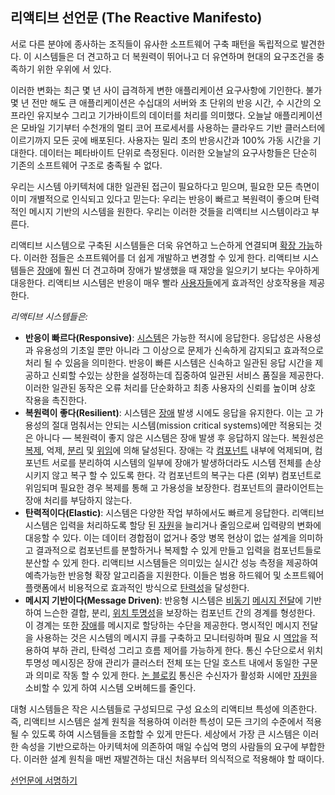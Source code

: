 리액티브 선언문 (The Reactive Manifesto)
----------------------

서로 다른 분야에 종사하는 조직들이 유사한 소프트웨어 구축 패턴을 독립적으로 발견한다. 이 시스템들은 더 견고하고 더 복원력이 뛰어나고 더 유연하며 현대의 요구조건을 충족하기 위한 우위에 서 있다.

이러한 변화는 최근 몇 년 사이 급격하게 변한 애플리케이션 요구사항에 기인한다. 불가 몇 년 전만 해도 큰 애플리케이션은 수십대의 서버와 초 단위의 반응 시간, 수 시간의 오프라인 유지보수 그리고 기가바이트의 데이터를 처리를 의미했다. 오늘날 애플리케이션은 모바일 기기부터 수천개의 멀티 코어 프로세서를 사용하는 클라우드 기반 클러스터에 이르기까지 모든 곳에 배포된다. 사용자는 밀리 초의 반응시간과 100% 가동 시간을 기대한다. 데이터는 페타바이트 단위로 측정된다. 이러한 오늘날의 요구사항들은 단순히 기존의 소프트웨어 구조로 충족될 수 없다.

우리는 시스템 아키텍처에 대한 일관된 접근이 필요하다고 믿으며, 필요한 모든 측면이 이미 개별적으로 인식되고 있다고 믿는다: 우리는 반응이 빠르고 복원력이 좋으며 탄력적인 메시지 기반의 시스템을 원한다. 우리는 이러한 것들을 리액티브 시스템이라고 부른다.

리액티브 시스템으로 구축된 시스템들은 더욱 유연하고 느슨하게 연결되며 [확장 가능](/glossary.ko#Scalability)하다. 이러한 점들은 소프트웨어를 더 쉽게 개발하고 변경할 수 있게 한다. 리액티브 시스템들은 [장애](/glossary.ko#Failure)에 훨씬 더 견고하며 장애가 발생했을 때 재앙을 일으키기 보다는 우아하게 대응한다. 리액티브 시스템은 반응이 매우 빨라 [사용자들](/glossary.ko#User)에게 효과적인 상호작용을 제공한다.

*리액티브 시스템들은:*

* <a name="Responsive"></a>**반응이 빠르다(Responsive)**: [시스템](/glossary.ko#System)은 가능한 적시에 응답한다. 응답성은 사용성과 유용성의 기초일 뿐만 아니라 그 이상으로 문제가 신속하게 감지되고 효과적으로 처리 될 수 있음을 의미한다. 반응이 빠른 시스템은 신속하고 일관된 응답 시간을 제공하고 신뢰할 수있는 상한을 설정하는데 집중하여 일관된 서비스 품질을 제공한다. 이러한 일관된 동작은 오류 처리를 단순화하고 최종 사용자의 신뢰를 높이며 상호 작용을 촉진한다.
* <a name="Resilient"></a>**복원력이 좋다(Resilient)**: 시스템은 [장애](/glossary.ko#Failure) 발생 시에도 응답을 유지한다. 이는 고 가용성의 절대 멈춰서는 안되는 시스템(mission critical systems)에만 적용되는 것은 아니다 — 복원력이 좋지 않은 시스템은 장애 발생 후 응답하지 않는다. 복원성은 [복제](/glossary.ko#Replication), 억제, [분리](/glossary.ko#Isolation) 및 [위임](/glossary.ko#Delegation)에 의해 달성된다. 장애는 각 [컴포넌트](/glossary.ko#Component) 내부에 억제되며, 컴포넌트 서로를 분리하여 시스템의 일부에 장애가 발생하더라도 시스템 전체를 손상시키지 않고 복구 할 수 있도록 한다. 각 컴포넌트의 복구는 다른 (외부) 컴포넌트로 위임되며 필요한 경우 복제를 통해 고 가용성을 보장한다. 컴포넌트의 클라이언트는 장애 처리를 부담하지 않는다.
* <a name="Elastic"></a>**탄력적이다(Elastic)**: 시스템은 다양한 작업 부하에서도 빠르게 응답한다. 리액티브 시스템은 입력을 처리하도록 할당 된 [자원](/glossary.ko#Resource)을 늘리거나 줄임으로써 입력량의 변화에 ​​대응할 수 있다. 이는 데이터 경합점이 없거나 중앙 병목 현상이 없는 설계을 의미하고 결과적으로 컴포넌트를 분할하거나 복제할 수 있게 만들고 입력을 컴포넌트들로 분산할 수 있게 한다. 리액티브 시스템들은 의미있는 실시간 성능 측정을 제공하여 예측가능한 반응형 확장 알고리즘을 지원한다. 이들은 범용 하드웨어 및 소프트웨어 플랫폼에서 비용적으로 효과적인 방식으로 [탄력성](/glossary.ko#Elasticity)을 달성한다.
* <a name="Message-Driven"></a>**메시지 기반이다(Message Driven)**: 반응형 시스템은 [비동기](/glossary.ko#Asynchronous) [메시지 전달](/glossary.ko#Message-Driven)에 기반하여 느슨한 결합, 분리, [위치 투명성](/glossary.ko#Location-Transparency)을 보장하는 컴포넌트 간의 경계를 형성한다. 이 경계는 또한 [장애](/glossary.ko#Failure)를 메시지로 할당하는 수단을 제공한다. 명시적인 메시지 전달을 사용하는 것은 시스템의 메시지 큐를 구축하고 모니터링하며 필요 시 [역압](/glossary.ko#Back-Pressure)을 적용하여 부하 관리, 탄력성 그리고 흐름 제어를 가능하게 한다. 통신 수단으로서 위치 투명성 메시징은 장애 관리가 클러스터 전체 또는 단일 호스트 내에서 동일한 구문과 의미로 작동 할 수 있게 한다. [논 블로킹](/glossary.ko#Non-Blocking) 통신은 수신자가 활성화 시에만 [자원](/glossary.ko#Resource)을 소비할 수 있게 하여 시스템 오버헤드를 줄인다.

대형 시스템들은 작은 시스템들로 구성되므로 구성 요소의 리액티브 특성에 의존한다. 즉, 리액티브 시스템은 설계 원칙을 적용하여 이러한 특성이 모든 크기의 수준에서 적용될 수 있도록 하여 시스템들을 조합할 수 있게 만든다. 세상에서 가장 큰 시스템은 이러한 속성을 기반으로하는 아키텍처에 의존하여 매일 수십억 명의 사람들의 요구에 부합한다. 이러한 설계 원칙을 매번 재발견하는 대신 처음부터 의식적으로 적용해야 할 때이다.

[선언문에 서명하기](http://www.reactivemanifesto.org/#sign-button)
